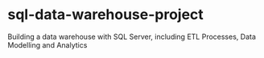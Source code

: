 # sql-data-warehouse-project
Building a data warehouse with SQL Server, including ETL Processes, Data Modelling and Analytics
